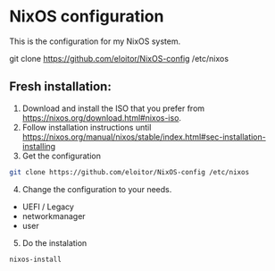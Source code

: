 # NixOS configuration


This is the configuration for my NixOS system.

git clone https://github.com/eloitor/NixOS-config /etc/nixos




## Fresh installation:

 1. Download and install the ISO that you prefer from https://nixos.org/download.html#nixos-iso.
 2. Follow installation instructions until https://nixos.org/manual/nixos/stable/index.html#sec-installation-installing
 3. Get the configuration
 ```bash
 git clone https://github.com/eloitor/NixOS-config /etc/nixos
 ```
 4. Change the configuration to your needs.
   - UEFI / Legacy
   - networkmanager
   - user
 5. Do the instalation
 ```bash
 nixos-install 
 ```

